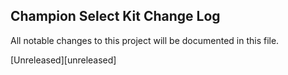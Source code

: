 ## Champion Select Kit Change Log

All notable changes to this project will be documented in this file.

[Unreleased][unreleased]
